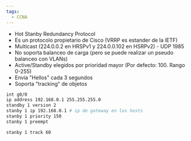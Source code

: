 ```yaml
---
tags:
  - CCNA
---
```

- Hot Stanby Redundancy Protocol
- Es un protocolo propietario de Cisco (VRRP es estander de la IETF)
- Multicast (224.0.0.2 en HRSPv1 y 224.0.0.102 en HSRPv2) - UDP 1985
- No soporta balanceo de carga (pero se puede realizar un pseudo balanceo con VLANs)
- Active/Standby elegidos por prioridad mayor (Por defecto: 100. Rango 0-255)
- Envia "Hellos" cada 3 segundos
- Soporta "tracking" de objetos 


``` bash
int g0/0
ip address 192.168.0.1 255.255.255.0
standby 1 version 2
stanby 1 ip 192.168.0.1 # ip de gateway en los hosts
stanby 1 priority 150
stanby 1 preempt

stanby 1 track 60
```